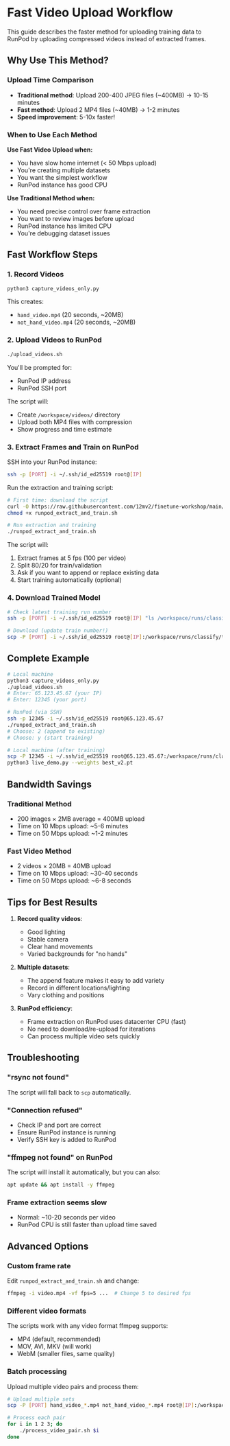 # Fast Video Upload Workflow

This guide describes the faster method for uploading training data to RunPod by uploading compressed videos instead of extracted frames.

## Why Use This Method?

### Upload Time Comparison
- **Traditional method**: Upload 200-400 JPEG files (~400MB) → 10-15 minutes
- **Fast method**: Upload 2 MP4 files (~40MB) → 1-2 minutes
- **Speed improvement**: 5-10x faster!

### When to Use Each Method

**Use Fast Video Upload when:**
- You have slow home internet (< 50 Mbps upload)
- You're creating multiple datasets
- You want the simplest workflow
- RunPod instance has good CPU

**Use Traditional Method when:**
- You need precise control over frame extraction
- You want to review images before upload
- RunPod instance has limited CPU
- You're debugging dataset issues

## Fast Workflow Steps

### 1. Record Videos
```bash
python3 capture_videos_only.py
```
This creates:
- `hand_video.mp4` (20 seconds, ~20MB)
- `not_hand_video.mp4` (20 seconds, ~20MB)

### 2. Upload Videos to RunPod
```bash
./upload_videos.sh
```
You'll be prompted for:
- RunPod IP address
- RunPod SSH port

The script will:
- Create `/workspace/videos/` directory
- Upload both MP4 files with compression
- Show progress and time estimate

### 3. Extract Frames and Train on RunPod

SSH into your RunPod instance:
```bash
ssh -p [PORT] -i ~/.ssh/id_ed25519 root@[IP]
```

Run the extraction and training script:
```bash
# First time: download the script
curl -O https://raw.githubusercontent.com/12mv2/finetune-workshop/main/runpod_extract_and_train.sh
chmod +x runpod_extract_and_train.sh

# Run extraction and training
./runpod_extract_and_train.sh
```

The script will:
1. Extract frames at 5 fps (100 per video)
2. Split 80/20 for train/validation
3. Ask if you want to append or replace existing data
4. Start training automatically (optional)

### 4. Download Trained Model
```bash
# Check latest training run number
ssh -p [PORT] -i ~/.ssh/id_ed25519 root@[IP] "ls /workspace/runs/classify/"

# Download (update train number!)
scp -P [PORT] -i ~/.ssh/id_ed25519 root@[IP]:/workspace/runs/classify/train4/weights/best.pt ./
```

## Complete Example

```bash
# Local machine
python3 capture_videos_only.py
./upload_videos.sh
# Enter: 65.123.45.67 (your IP)
# Enter: 12345 (your port)

# RunPod (via SSH)
ssh -p 12345 -i ~/.ssh/id_ed25519 root@65.123.45.67
./runpod_extract_and_train.sh
# Choose: 2 (append to existing)
# Choose: y (start training)

# Local machine (after training)
scp -P 12345 -i ~/.ssh/id_ed25519 root@65.123.45.67:/workspace/runs/classify/train4/weights/best.pt ./best_v2.pt
python3 live_demo.py --weights best_v2.pt
```

## Bandwidth Savings

### Traditional Method
- 200 images × 2MB average = 400MB upload
- Time on 10 Mbps upload: ~5-6 minutes
- Time on 50 Mbps upload: ~1-2 minutes

### Fast Video Method
- 2 videos × 20MB = 40MB upload
- Time on 10 Mbps upload: ~30-40 seconds
- Time on 50 Mbps upload: ~6-8 seconds

## Tips for Best Results

1. **Record quality videos**:
   - Good lighting
   - Stable camera
   - Clear hand movements
   - Varied backgrounds for "no hands"

2. **Multiple datasets**:
   - The append feature makes it easy to add variety
   - Record in different locations/lighting
   - Vary clothing and positions

3. **RunPod efficiency**:
   - Frame extraction on RunPod uses datacenter CPU (fast)
   - No need to download/re-upload for iterations
   - Can process multiple video sets quickly

## Troubleshooting

### "rsync not found"
The script will fall back to `scp` automatically.

### "Connection refused"
- Check IP and port are correct
- Ensure RunPod instance is running
- Verify SSH key is added to RunPod

### "ffmpeg not found" on RunPod
The script will install it automatically, but you can also:
```bash
apt update && apt install -y ffmpeg
```

### Frame extraction seems slow
- Normal: ~10-20 seconds per video
- RunPod CPU is still faster than upload time saved

## Advanced Options

### Custom frame rate
Edit `runpod_extract_and_train.sh` and change:
```bash
ffmpeg -i video.mp4 -vf fps=5 ...  # Change 5 to desired fps
```

### Different video formats
The scripts work with any video format ffmpeg supports:
- MP4 (default, recommended)
- MOV, AVI, MKV (will work)
- WebM (smaller files, same quality)

### Batch processing
Upload multiple video pairs and process them:
```bash
# Upload multiple sets
scp -P [PORT] hand_video_*.mp4 not_hand_video_*.mp4 root@[IP]:/workspace/videos/

# Process each pair
for i in 1 2 3; do
    ./process_video_pair.sh $i
done
```